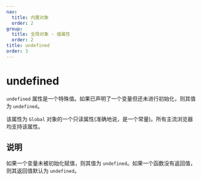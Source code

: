 ```yaml
---
nav:
  title: 内置对象
  order: 2
group:
  title: 全局对象 - 值属性
  order: 2
title: undefined
order: 3
---
```


# undefined

`undefined` 属性是一个特殊值。如果已声明了一个变量但还未进行初始化，则其值为 `undefined`。

该属性为 `Global` 对象的一个只读属性(准确地说，是一个常量)。所有主流浏览器均支持该属性。

## 说明

如果一个变量未被初始化赋值，则其值为 `undefined`。如果一个函数没有返回值，则其返回值默认为 `undefined`。
